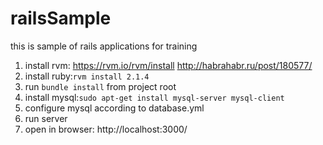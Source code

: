 # railsSample
this is sample of rails applications for training

1. install rvm:
https://rvm.io/rvm/install
http://habrahabr.ru/post/180577/
2. install ruby:```rvm install 2.1.4```
3. run ```bundle install``` from project root
4. install mysql:```sudo apt-get install mysql-server mysql-client```
5. configure mysql according to database.yml
6. run server
7. open in browser: http://localhost:3000/
